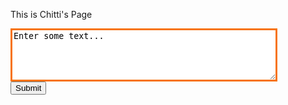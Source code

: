 This is Chitti's Page
<textarea name="myTextBox" cols="50" rows="5" style="border:3px solid #F7730E;">
Enter some text...
</textarea>
<br />
<input type="submit" />
